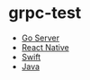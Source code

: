 # grpc-test

- [Go Server](server/main.go)
- [React Native](mobile/App.js)
- [Swift](mobile/ios/ServiceManager.swift)
- [Java](mobile/android/app/src/main/java/com/grpc_test/ServiceManagerModule.java)

